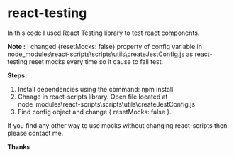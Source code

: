 # react-testing

In this code I used React Testing library to test react components.

**Note :**
I changed {resetMocks: false} property of config variable in node_modules\react-scripts\scripts\utils\createJestConfig.js as react-testing reset mocks every time so it cause to fail test.

**Steps:**

1. Install dependencies using the command: npm install
2. Chnage in react-scripts library. Open file located at node_modules\react-scripts\scripts\utils\createJestConfig.js
3. Find config object and change { resetMocks: false }.

If you find any other way to use mocks without changing react-scripts then please contact me.

**Thanks**
